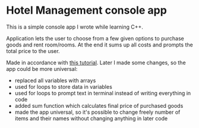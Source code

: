 # Hotel Management console app

This is a simple console app I wrote while learning C++.  

Application lets the user to choose from a few given options to purchase goods and rent room/rooms. At the end it sums up all costs and prompts the total price to the user.  

Made in accordance with [this tutorial](https://www.youtube.com/watch?v=m2xt5KIEHvc). Later I made some changes, so the app could be more universal:
- replaced all variables with arrays
- used for loops to store data in variables
- used for loops to prompt text in terminal instead of writing everything in code
- added sum function which calculates final price of purchased goods
- made the app universal, so it's possible to change freely number of items and their names without changing anything in later code

